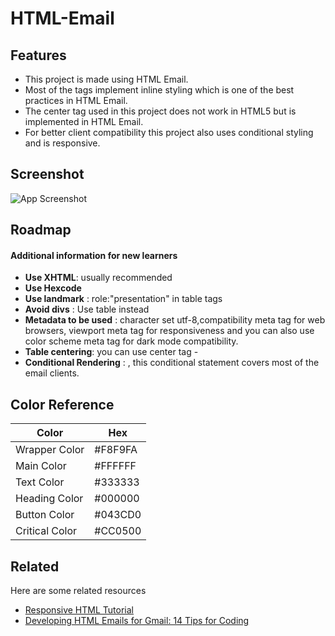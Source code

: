 
# HTML-Email



## Features

- This project is made using HTML Email.
- Most of the tags implement inline styling which is one of the best practices in HTML Email.
- The center tag used in this project does not work in HTML5 but is implemented in HTML Email.
- For better client compatibility this project also uses conditional styling and is responsive.

## Screenshot

![App Screenshot](https://uploads-ssl.webflow.com/6302274a656c24095997e3c5/63022ed8fbb6ee71b8e2bea4_desktop.png)


## Roadmap

#### Additional information for new learners
- **Use XHTML**: usually recommended
- **Use Hexcode** 
- **Use landmark** : role:"presentation" in table tags
- **Avoid divs** : Use table instead
- **Metadata to be used** : character set utf-8,compatibility meta tag for web browsers, viewport meta tag for responsiveness and you can also use color scheme meta tag for dark mode compatibility.
- **Table centering**: you can  use center tag - <center style="table-layout:fixed;">
- **Conditional Rendering** : <!--[if (gte mso 9)|(IE)]><![endif]-->, this conditional statement covers most of the email clients.
## Color Reference

| Color             | Hex                                                                |
| ----------------- | ------------------------------------------------------------------ |
| Wrapper Color | #F8F9FA  |
| Main Color | #FFFFFF |
| Text Color | #333333 |
| Heading Color | #000000 |
| Button Color |  #043CD0 |
| Critical Color |#CC0500 |


## Related

Here are some related resources

- [Responsive HTML Tutorial](https://responsivehtmlemail.com/)
- [Developing HTML Emails for Gmail: 14 Tips for Coding](https://www.emailonacid.com/blog/article/email-development/12_things_you_must_know_when_developing_for_gmail_and_gmail_mobile_apps-2/#clients)


